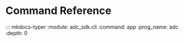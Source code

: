 # Command Reference

::: mkdocs-typer
    :module: adc_sdk.cli
    :command: app
    :prog_name: adc
    :depth: 0
